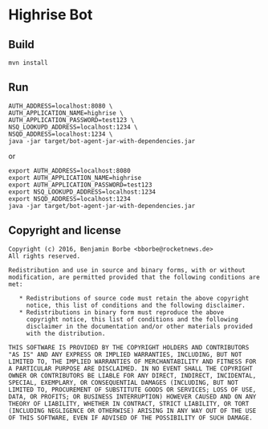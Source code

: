 # Highrise Bot

## Build

```
mvn install
```

## Run

```
AUTH_ADDRESS=localhost:8080 \
AUTH_APPLICATION_NAME=highrise \
AUTH_APPLICATION_PASSWORD=test123 \
NSQ_LOOKUPD_ADDRESS=localhost:1234 \
NSQD_ADDRESS=localhost:1234 \
java -jar target/bot-agent-jar-with-dependencies.jar
```

or 

```
export AUTH_ADDRESS=localhost:8080
export AUTH_APPLICATION_NAME=highrise
export AUTH_APPLICATION_PASSWORD=test123
export NSQ_LOOKUPD_ADDRESS=localhost:1234
export NSQD_ADDRESS=localhost:1234
java -jar target/bot-agent-jar-with-dependencies.jar
```

## Copyright and license

    Copyright (c) 2016, Benjamin Borbe <bborbe@rocketnews.de>
    All rights reserved.
    
    Redistribution and use in source and binary forms, with or without
    modification, are permitted provided that the following conditions are
    met:
    
       * Redistributions of source code must retain the above copyright
         notice, this list of conditions and the following disclaimer.
       * Redistributions in binary form must reproduce the above
         copyright notice, this list of conditions and the following
         disclaimer in the documentation and/or other materials provided
         with the distribution.

    THIS SOFTWARE IS PROVIDED BY THE COPYRIGHT HOLDERS AND CONTRIBUTORS
    "AS IS" AND ANY EXPRESS OR IMPLIED WARRANTIES, INCLUDING, BUT NOT
    LIMITED TO, THE IMPLIED WARRANTIES OF MERCHANTABILITY AND FITNESS FOR
    A PARTICULAR PURPOSE ARE DISCLAIMED. IN NO EVENT SHALL THE COPYRIGHT
    OWNER OR CONTRIBUTORS BE LIABLE FOR ANY DIRECT, INDIRECT, INCIDENTAL,
    SPECIAL, EXEMPLARY, OR CONSEQUENTIAL DAMAGES (INCLUDING, BUT NOT
    LIMITED TO, PROCUREMENT OF SUBSTITUTE GOODS OR SERVICES; LOSS OF USE,
    DATA, OR PROFITS; OR BUSINESS INTERRUPTION) HOWEVER CAUSED AND ON ANY
    THEORY OF LIABILITY, WHETHER IN CONTRACT, STRICT LIABILITY, OR TORT
    (INCLUDING NEGLIGENCE OR OTHERWISE) ARISING IN ANY WAY OUT OF THE USE
    OF THIS SOFTWARE, EVEN IF ADVISED OF THE POSSIBILITY OF SUCH DAMAGE.


